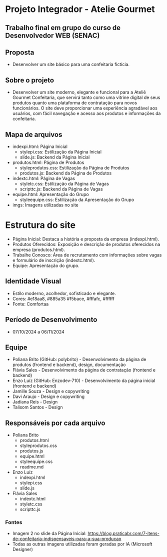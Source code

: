 # Projeto Integrador - Atelie Gourmet
## Trabalho final em grupo do curso de Desenvolvedor WEB (SENAC)

## Proposta
- Desenvolver um site básico para uma confeitaria fictícia.

## Sobre o projeto
- Desenvolver um site moderno, elegante e funcional para a Ateliê Gourmet Confeitaria, que servirá tanto como uma vitrine digital de seus produtos quanto uma plataforma de contratação para novos funcionários. O site deve proporcionar uma experiência agradável aos usuários, com fácil navegação e acesso aos produtos e informações da confeitaria.

## Mapa de arquivos
- indexpi.html: Página Inicial
    - stylepi.css: Estilização da Página Inicial
    - slide.js: Backend da Página Inicial
- produtos.html: Página de Produtos
    - styleprodutos.css: Estilização da Página de Produtos
    - produtos.js: Backend da Página de Produtos
- indextc.html: Página de Vagas
    - styletc.css: Estilização da Página de Vagas
    - scripttc.js: Backend da Página de Vagas
- equipe.html: Apresentação do Grupo
    - styleequipe.css: Estilização da Apresentação do Grupo
- imgs: Imagens utilizadas no site

# Estrutura do site
- Página Inicial: Destaca a história e proposta da empresa (indexpi.html).
- Produtos Oferecidos: Exposição e descrição de produtos oferecidos na empresa (produtos.html).
- Trabalhe Conosco: Área de recrutamento com informações sobre vagas e formulário de inscrição (indextc.html).
- Equipe: Apresentação do grupo.

## Identidade Visual
- Estilo moderno, acolhedor, sofisticado e elegante.
- Cores: #e18aa8, #885a35 #f5bace, #fffafc, #ffffff
- Fonte: Comfortaa
 
## Período de Desenvolvimento
- 07/10/2024 a 06/11/2024

## Equipe
- Poliana Brito (GitHub: polybrito) - Desenvolvimento da página de produtos (frontend e backend), design, documentação
- Flávia Sales - Desenvolvimento da página de contratação (frontend e backend)
- Enzo Luíz (GitHub: Enzodev-710) - Desenvolvimento da página inicial (frontend e backend)
- Jamille Souza - Design e copywriting
- Davi Araujo - Design e copywriting
- Jadiana Reis - Design
- Talisom Santos - Design

## Responsáveis por cada arquivo
- Poliana Brito
    - produtos.html
    - styleprodutos.css
    - produtos.js
    - equipe.html
    - styleequipe.css
    - readme.md
- Enzo Luíz
    - indexpi.html
    - stylepi.css
    - slide.js
- Flávia Sales
    - indextc.html
    - styletc.css
    - scripttc.js

### Fontes
- Imagem 2 no slide da Página Inicial: https://blog.praticabr.com/7-itens-de-confeitaria-indispensaveis-para-a-sua-producao
- Todas as outras imagens utilizadas foram geradas por IA (Microsoft Designer)